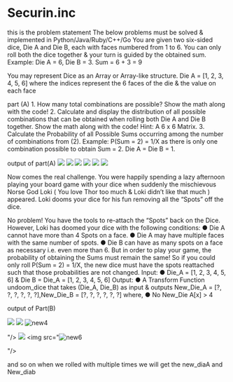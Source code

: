 # Securin.inc

<p>this is the problem statement
The below problems must be solved & implemented in Python/Java/Ruby/C++/Go
You are given two six-sided dice, Die A and Die B, each with faces numbered from 1 to
6.
You can only roll both the dice together & your turn is guided by the obtained sum.
Example: Die A = 6, Die B = 3. Sum = 6 + 3 = 9

You may represent Dice as an Array or Array-like structure.
Die A = [1, 2, 3, 4, 5, 6] where the indices represent the 6 faces of the die & the value on
each face </p>

<p> part (A)
1. How many total combinations are possible? Show the math along with the code!
2. Calculate and display the distribution of all possible combinations that can be
obtained when rolling both Die A and Die B together. Show the math along with
the code!
Hint: A 6 x 6 Matrix.
3. Calculate the Probability of all Possible Sums occurring among the number of
combinations from (2).
Example: P(Sum = 2) = 1/X as there is only one combination possible to obtain
Sum = 2. Die A = Die B = 1. </p>
output of  part(A) 
<img src="https://github.com/omp12345/Securin.inc/assets/112754710/30e0189a-0f1c-49ab-b36b-9790ad3472a8"/>
<img src="https://github.com/omp12345/Securin.inc/assets/112754710/7b150f8d-0b3a-4ee7-b37a-19151e7f4fc4"/>
<img src="https://github.com/omp12345/Securin.inc/assets/112754710/30e0189a-0f1c-49ab-b36b-9790ad3472a"/>
<img src="https://github.com/omp12345/Securin.inc/assets/112754710/30e0189a-0f1c-49ab-b36b-9790ad3472a8" />
<img src="https://github.com/omp12345/Securin.inc/assets/112754710/3f366e4d-04b0-4792-acbc-5a6cd6e286a5"/>
<img src="https://github.com/omp12345/Securin.inc/assets/112754710/1f5ec585-5ad1-4794-ae72-28bed30d4e6d"/>



 <p>Now comes the real challenge. You were happily spending a lazy afternoon playing
your board game with your dice when suddenly the mischievous Norse God Loki ( You
love Thor too much & Loki didn’t like that much ) appeared.
Loki dooms your dice for his fun removing all the “Spots” off the dice.

No problem! You have the tools to re-attach the “Spots” back on the Dice.
However, Loki has doomed your dice with the following conditions:
● Die A cannot have more than 4 Spots on a face.
● Die A may have multiple faces with the same number of spots.
● Die B can have as many spots on a face as necessary i.e. even more than 6.
But in order to play your game, the probability of obtaining the Sums must remain the
same!
So if you could only roll P(Sum = 2) = 1/X, the new dice must have the spots reattached
such that those probabilities are not changed.
Input:
● Die_A = [1, 2, 3, 4, 5, 6] & Die B = Die_A = [1, 2, 3, 4, 5, 6]
Output:
● A Transform Function undoom_dice that takes (Die_A, Die_B) as input &
outputs New_Die_A = [?, ?, ?, ?, ?, ?],New_Die_B = [?, ?,
?, ?, ?, ?] where,
● No New_Die A[x] > 4</p>

<p>output of Part(B)</p>
<img src="![new1](https://github.com/omp12345/Securin.inc/assets/112754710/2d69d832-4083-4ef2-a2f7-98be3461d0c5)
"/>
<img src="![new2](https://github.com/omp12345/Securin.inc/assets/112754710/0dee1366-9fbf-4f0f-9dee-4073ee5ad4ad)
"
/>
<img src="![new3](https://github.com/omp12345/Securin.inc/assets/112754710/969e560c-157b-41aa-b5b6-e045375d7954)

"/>
<img src="![new4](https://github.com/omp12345/Securin.inc/assets/112754710/1fbf1793-2848-47d0-885a-80ef66bf51c3)

"/>
<img src="![new5](https://github.com/omp12345/Securin.inc/assets/112754710/ce3eedce-8276-4222-89a4-62c5d4db9aeb)
"/>
<img src="![new6](https://github.com/omp12345/Securin.inc/assets/112754710/1b6c780c-c230-4501-85d0-c3652cec0b21)

"/>
<p>and so on when we rolled with multiple times we will get the new_diaA and New_diab</p>












